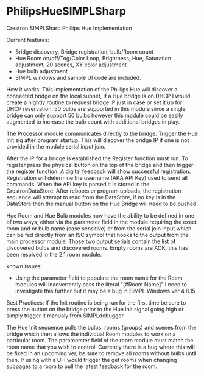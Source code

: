 # PhilipsHueSIMPLSharp
Crestron SIMPLSharp Phillips Hue Implementation

Current features:
- Bridge discovery, Bridge registration, bulb/Room count
- Hue Room on/off/Tog/Color Loop, Brightness, Hue, Saturation adjustment, 20 scenes, XY color adjustment
- Hue bulb adjustment
- SIMPL windows and sample UI code are included. 

How it works:
This implementation of the Phillips Hue will discover a connected bridge on the local subnet, if a Hue bridge is on DHCP I would create a nightly routine to request bridge IP just in case or set it up for DHCP reservation.
50 bulbs are supported in this module since a single bridge can only support 50 bulbs however this module could be easily augmented to increase the bulb count with additional bridges in play.

The Processor module communicates directly to the bridge. Trigger the Hue Init sig after program startup. This will discover the bridge IP if one is not provided in the module serial input join.

After the IP for a bridge is established the Register function must run. To register press the physical button on the top of the bridge and then trigger the register function. A digital feedback will show successful registration. Registration will determine the username (AKA API Key) used to send all commands. When the API key is parsed it is stored in the CrestronDataStore. After reboots or program uploads, the registration sequence will attempt to read from the DataStore, if no key is in the DataStore then the manual button on the Hue Bridge will need to be pushed.

Hue Room and Hue Bulb modules now have the ability to be defined in one of two ways, either via the parameter field in the module requiring the exact room and or bulb name (case sensitive) or from the serial join input which can be fed directly from an ISC symbol that hooks to the output from the main processor module. Those two output serials contain the list of discovered bulbs and discovered rooms. Empty rooms are AOK, this has been resolved in the 2.1 room module.

known issues:
- Using the parameter field to populate the room name for the Room modules will inadvertently pass the literal "[#Room Name]" I need to investigate this further but it may be a bug in SIMPL Windows ver 4.8.15

Best Practices:
If the Init routine is being run for the first time be sure to press the button on the bridge prior to the Hue Init signal going high or simply trigger it manualy from SIMPLdebugger.

The Hue Init sequence pulls the bulbs, rooms (groups) and scenes from the bridge which then allows the individual Room modules to work on a particular room. The paramemter field of the room module must match the room name that you wish to control. Currently there is a bug where  this will be fixed in an upcoming ver, be sure to remove all rooms without bulbs until then. If using with a UI I would trigger the get rooms when changing subpages to a room to pull the latest feedback for the room.




